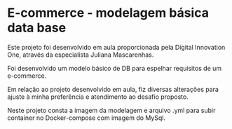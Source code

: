# E-commerce - modelagem básica data base
Este projeto foi desenvolvido em aula proporcionada pela Digital Innovation One, através da especialista Juliana Mascarenhas.

Foi desenvolvido um modelo básico de DB para espelhar requisitos de um e-commerce.

Em relação ao projeto desenvolvido em aula, fiz diversas alterações para ajuste à minha preferência e atendimento ao desafio proposto.

Neste projeto consta a imagem da modelagem e arquivo .yml para subir container no Docker-compose com imagem do MySql.
